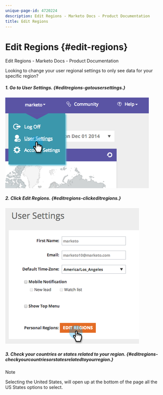 ```yaml
---
unique-page-id: 4720224
description: Edit Regions - Marketo Docs - Product Documentation
title: Edit Regions
---
```


# Edit Regions {#edit-regions}

Edit Regions - Marketo Docs - Product Documentation

Looking to change your user regional settings to only see data for your specific region?

##### 1. Go to User Settings. {#editregions-gotousersettings.}

![](assets/image2014-12-1-23-3a8-3a40.png)

##### 2. Click Edit Regions. {#editregions-clickeditregions.}

![](assets/image2014-12-3-18-3a55-3a25.png)  

##### 3. Check your countries or states related to your region. {#editregions-checkyourcountriesorstatesrelatedtoyourregion.}

>[!NOTE]
>
>Selecting the United States, will open up at the bottom of the page all the US States options to select.

`  
` 